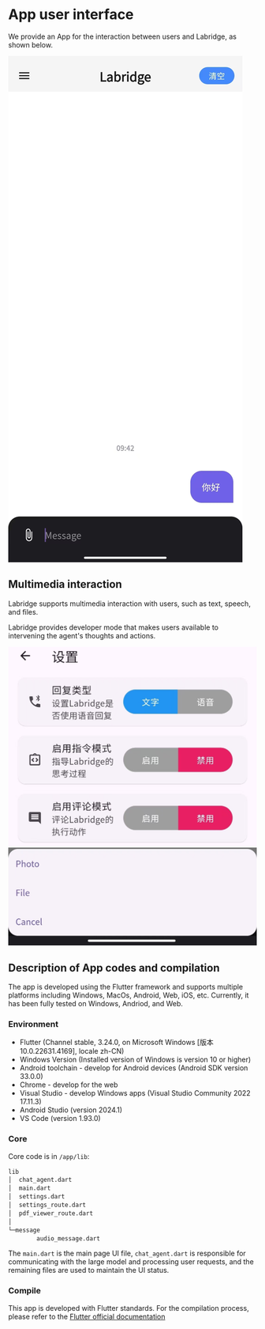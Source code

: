 # App user interface

We provide an App for the interaction between users and Labridge, as shown below.

![App交互界面](./images/app_interface.jpg)

## Multimedia interaction

Labridge supports multimedia interaction with users, such as text, speech, and files.

Labridge provides developer mode that makes users available to intervening the agent's thoughts and actions.

![App interface1](./images/app_settings.jpg)
![App interface2](./images/app_files.jpg)

## Description of App codes and compilation

The app is developed using the Flutter framework and supports multiple platforms including Windows, MacOs, Android, Web, iOS, etc. Currently, it has been fully tested on Windows, Andriod, and Web.

### Environment

- Flutter (Channel stable, 3.24.0, on Microsoft Windows [版本 10.0.22631.4169], locale zh-CN)
- Windows Version (Installed version of Windows is version 10 or higher)
- Android toolchain - develop for Android devices (Android SDK version 33.0.0)
- Chrome - develop for the web
- Visual Studio - develop Windows apps (Visual Studio Community 2022 17.11.3)
- Android Studio (version 2024.1)
- VS Code (version 1.93.0)

### Core

Core code is in `/app/lib`:

```sh
lib
│  chat_agent.dart
│  main.dart
│  settings.dart
│  settings_route.dart
│  pdf_viewer_route.dart
│
└─message
        audio_message.dart
```

The `main.dart` is the main page UI file, `chat_agent.dart` is responsible for communicating with the large model and processing user requests, and the remaining files are used to maintain the UI status.

### Compile

This app is developed with Flutter standards. For the compilation process, please refer to the [Flutter official documentation](https://docs.flutter.dev/deployment/android)

